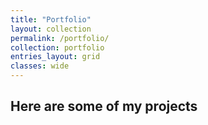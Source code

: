 ```yaml
---
title: "Portfolio"
layout: collection
permalink: /portfolio/
collection: portfolio
entries_layout: grid
classes: wide
---
```


## Here are some of my projects
